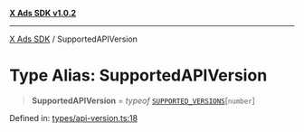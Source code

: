 [**X Ads SDK v1.0.2**](../README.md)

***

[X Ads SDK](../globals.md) / SupportedAPIVersion

# Type Alias: SupportedAPIVersion

> **SupportedAPIVersion** = *typeof* [`SUPPORTED_VERSIONS`](../variables/SUPPORTED_VERSIONS.md)\[`number`\]

Defined in: [types/api-version.ts:18](https://github.com/kage1020/x-ads-sdk/blob/main/src/types/api-version.ts#L18)
